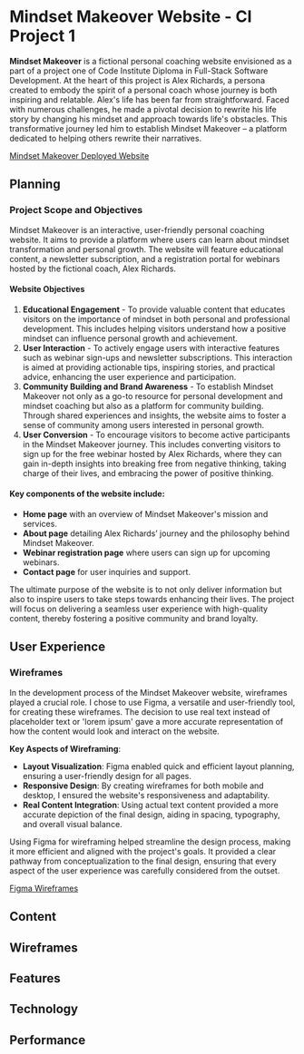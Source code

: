 # Mindset Makeover Website - CI Project 1

**Mindset Makeover** is a fictional personal coaching website envisioned as a part of a project one of Code Institute Diploma in Full-Stack Software Development. At the heart of this project is Alex Richards, a persona created to embody the spirit of a personal coach whose journey is both inspiring and relatable. Alex's life has been far from straightforward. Faced with numerous challenges, he made a pivotal decision to rewrite his life story by changing his mindset and approach towards life's obstacles. This transformative journey led him to establish Mindset Makeover – a platform dedicated to helping others rewrite their narratives.

[Mindset Makeover Deployed Website](https://patrickhladun.github.io/mindset-makeover/webinar.html)

## Planning

### Project Scope and Objectives
Mindset Makeover is an interactive, user-friendly personal coaching website. It aims to provide a platform where users can learn about mindset transformation and personal growth. The website will feature educational content, a newsletter subscription, and a registration portal for webinars hosted by the fictional coach, Alex Richards.
#### Website Objectives

1. **Educational Engagement** - To provide valuable content that educates visitors on the importance of mindset in both personal and professional development. This includes helping visitors understand how a positive mindset can influence personal growth and achievement.
2. **User Interaction** - To actively engage users with interactive features such as webinar sign-ups and newsletter subscriptions. This interaction is aimed at providing actionable tips, inspiring stories, and practical advice, enhancing the user experience and participation.
3. **Community Building and Brand Awareness** - To establish Mindset Makeover not only as a go-to resource for personal development and mindset coaching but also as a platform for community building. Through shared experiences and insights, the website aims to foster a sense of community among users interested in personal growth.
4. **User Conversion** - To encourage visitors to become active participants in the Mindset Makeover journey. This includes converting visitors to sign up for the free webinar hosted by Alex Richards, where they can gain in-depth insights into breaking free from negative thinking, taking charge of their lives, and embracing the power of positive thinking.
#### Key components of the website include:

- **Home page** with an overview of Mindset Makeover's mission and services.
- **About page** detailing Alex Richards’ journey and the philosophy behind Mindset Makeover.
- **Webinar registration page** where users can sign up for upcoming webinars.
- **Contact page** for user inquiries and support.

The ultimate purpose of the website is to not only deliver information but also to inspire users to take steps towards enhancing their lives. The project will focus on delivering a seamless user experience with high-quality content, thereby fostering a positive community and brand loyalty.

## User Experience

### Wireframes

In the development process of the Mindset Makeover website, wireframes played a crucial role. I chose to use Figma, a versatile and user-friendly tool, for creating these wireframes. The decision to use real text instead of placeholder text or 'lorem ipsum' gave a more accurate representation of how the content would look and interact on the website.

**Key Aspects of Wireframing**:

- **Layout Visualization**: Figma enabled quick and efficient layout planning, ensuring a user-friendly design for all pages.
- **Responsive Design**: By creating wireframes for both mobile and desktop, I ensured the website's responsiveness and adaptability.
- **Real Content Integration**: Using actual text content provided a more accurate depiction of the final design, aiding in spacing, typography, and overall visual balance.

Using Figma for wireframing helped streamline the design process, making it more efficient and aligned with the project's goals. It provided a clear pathway from conceptualization to the final design, ensuring that every aspect of the user experience was carefully considered from the outset.

[Figma Wireframes](https://www.figma.com/proto/PAUeo3vZSOHDkS8Vv4Trvj/Mindset-Makeover?page-id=79%3A1820&type=design&node-id=89-265&viewport=294%2C504%2C0.03&t=7qDAgHVUztJiiRIy-1&scaling=min-zoom&mode=design)

## Content
## Wireframes
## Features
## Technology
## Performance

